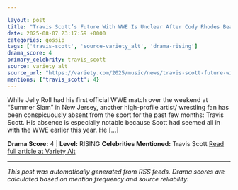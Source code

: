 ```yaml
---

layout: post
title: "Travis Scott’s Future With WWE Is Unclear After Cody Rhodes Beatdown""
date: 2025-08-07 23:17:59 +0000
categories: gossip
tags: ['travis-scott', 'source-variety_alt', 'drama-rising']
drama_score: 4
primary_celebrity: travis_scott
source: variety_alt
source_url: "https://variety.com/2025/music/news/travis-scott-future-with-wwe-unclear-1236482084/""
mentions: {'travis_scott': 4}
---
```


While Jelly Roll had his first official WWE match over the weekend at “Summer Slam” in New Jersey, another high-profile artist/ wrestling fan has been conspicuously absent from the sport for the past few months: Travis Scott. His absence is especially notable because Scott had seemed all in with the WWE earlier this year. He […]

**Drama Score:** 4 | **Level:** RISING **Celebrities Mentioned:** Travis Scott [Read full article at Variety Alt](https://variety.com/2025/music/news/travis-scott-future-with-wwe-unclear-1236482084/)

---

*This post was automatically generated from RSS feeds. Drama scores are calculated based on mention frequency and source reliability.*